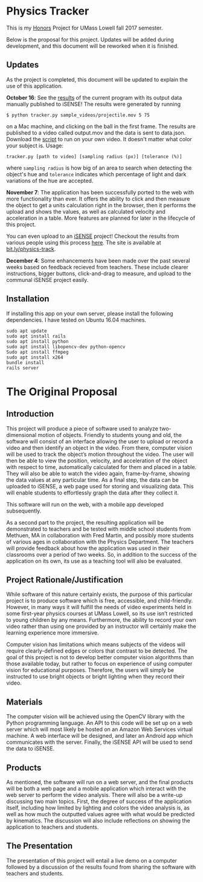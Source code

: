 # Physics Tracker
This is my [Honors](https://www.uml.edu/Honors/) Project for UMass Lowell fall 2017 semester.

Below is the proposal for this project.  Updates will be added during development, and this document will be reworked when it is finished.

## Updates

As the project is completed, this document will be updated to explain the use of this application.

**October 16**: See the [results](https://isenseproject.org/visualizations/1588) of the current program with its output data manually published to iSENSE!  The results were generated by running

```$ python tracker.py sample_videos/projectile.mov 5 75```

on a Mac machine, and clicking on the ball in the first frame.  The results are published to a video called output.mov and the data is sent to data.json.  Download the [script](https://raw.githubusercontent.com/doug-salvati/Physics-Tracker/master/tracker.py) to run on your own video.  It doesn't matter what color your subject is.  Usage:

```tracker.py [path to video] [sampling radius (px)] [tolerance (%)]```

where `sampling radius` is how big of an area to search when detecting the object's hue and `tolerance` indicates which percentage of light and dark variations of the hue are accepted.

**November 7**: The application has been successfully ported to the web with more functionality than ever.  It offers the ability to click and then measure the object to get a units calculation right in the browser, then it performs the upload and shows the values, as well as calculated velocity and acceleration in a table.  More features are planned for later in the lifecycle of this project.

You can even upload to an [iSENSE](https://isenseproject.org/) project!  Checkout the results from various people using this process [here](https://isenseproject.org/projects/3304).  The site is available at [bit.ly/physics-track](https://bit.ly/physics-track).

**December 4**: Some enhancements have been made over the past several weeks based on feedback recieved from teachers.  These include clearer instructions, bigger buttons, click-and-drag to measure, and upload to the communal iSENSE project easily.

## Installation
If installing this app on your own server, please install the following dependencies. I have tested on Ubuntu 16.04 machines.
```
sudo apt update
sudo apt install rails
sudo apt install python
sudo apt install libopencv-dev python-opencv
Sudo apt install ffmpeg
sudo apt install x264
bundle install
rails server
```
# The Original Proposal

## Introduction

This project will produce a piece of software used to analyze two-dimensional motion of objects.  Friendly to students young and old, the software will consist of an interface allowing the user to upload or record a video and then identify an object in the video.  From there, computer vision will be used to track the object’s motion throughout the video.  The user will then be able to view the position, velocity, and acceleration of the object with respect to time, automatically calculated for them and placed in a table.  They will also be able to watch the video again, frame-by-frame, showing the data values at any particular time.  As a final step, the data can be uploaded to iSENSE, a web page used for storing and visualizing data.  This will enable students to effortlessly graph the data after they collect it.

This software will run on the web, with a mobile app developed subsequently.

As a second part to the project, the resulting application will be demonstrated to teachers and be tested with middle school students from Methuen, MA in collaboration with Fred Martin, and possibly more students of various ages in collaboration with the Physics Department.  The teachers will provide feedback about how the application was used in their classrooms over a period of two weeks.  So, in addition to the success of the application on its own, its use as a teaching tool will also be evaluated.

## Project Rationale/Justification

While software of this nature certainly exists, the purpose of this particular project is to produce software which is free, accessible, and child-friendly.  However, in many ways it will fulfill the needs of video experiments held in some first-year physics courses at UMass Lowell, so its use isn’t restricted to young children by any means.  Furthermore, the ability to record your own video rather than using one provided by an instructor will certainly make the learning experience more immersive.

Computer vision has limitations which means subjects of the videos will require clearly-defined edges or colors that contrast to be detected.  The goal of this project is not to develop better computer vision algorithms than those available today, but rather to focus on experience of using computer vision for educational purposes.  Therefore, the users will simply be instructed to use bright objects or bright lighting when they record their video.

## Materials

The computer vision will be achieved using the OpenCV library with the Python programming language.  An API to this code will be set up on a web server which will most likely be hosted on an Amazon Web Services virtual machine.  A web interface will be designed, and later an Android app which communicates with the server.  Finally, the iSENSE API will be used to send the data to iSENSE.

## Products

As mentioned, the software will run on a web server, and the final products will be both a web page and a mobile application which interact with the web server to perform the video analysis.  There will also be a write-up discussing two main topics.  First, the degree of success of the application itself, including how limited by lighting and colors the video analysis is, as well as how much the outputted values agree with what would be predicted by kinematics.  The discussion will also include reflections on showing the application to teachers and students.

## The Presentation

The presentation of this project will entail a live demo on a computer followed by a discussion of the results found from sharing the software with teachers and students.
